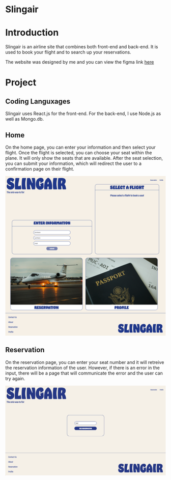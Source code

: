 # Slingair

# Introduction

Slingair is an airline site that combines both front-end and back-end. It is used to book your flight and to search up your reservations.

The website was designed by me and you can view the figma link [here](https://www.figma.com/file/r799bW7jJIKgnXboUnmH9P/Slingair-Project---Refresh?node-id=4%3A14)

# Project

## Coding Languxages

Slingair uses React.js for the front-end. For the back-end, I use Node.js as well as Mongo.db.

## Home

On the home page, you can enter your information and then select your flight. Once the flight is selected, you can choose your seat within the plane. It will only show the seats that are available. After the seat selection, you can submit your information, which will redirect the user to a confirmation page on their flight.

![image](ScreenShots/Home.png)

## Reservation

On the reservation page, you can enter your seat number and it will retreive the reservation information of the user. However, if there is an error in the input, there will be a page that will communicate the error and the user can try again.

![image](ScreenShots/Reservation.png)
